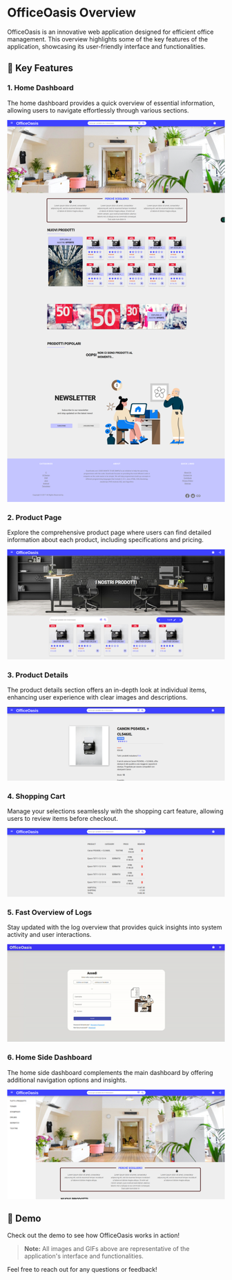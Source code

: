 # OfficeOasis Overview

OfficeOasis is an innovative web application designed for efficient office management. This overview highlights some of the key features of the application, showcasing its user-friendly interface and functionalities.

## 🌟 Key Features

### 1. Home Dashboard

The home dashboard provides a quick overview of essential information, allowing users to navigate effortlessly through various sections.

![Home Dashboard](home.png)

### 2. Product Page

Explore the comprehensive product page where users can find detailed information about each product, including specifications and pricing.

![Product Page](productsPage.png)

### 3. Product Details

The product details section offers an in-depth look at individual items, enhancing user experience with clear images and descriptions.

![Product Details](productDetail.png)

### 4. Shopping Cart

Manage your selections seamlessly with the shopping cart feature, allowing users to review items before checkout.

![Shopping Cart](cartPage.png)

### 5. Fast Overview of Logs

Stay updated with the log overview that provides quick insights into system activity and user interactions.

![Fast Log Overview](logFastOverview.gif)

### 6. Home Side Dashboard

The home side dashboard complements the main dashboard by offering additional navigation options and insights.

![Home Side Dashboard](homeSideDash.png)

## 🎥 Demo

Check out the demo to see how OfficeOasis works in action! 

> **Note:** All images and GIFs above are representative of the application's interface and functionalities. 

Feel free to reach out for any questions or feedback!

